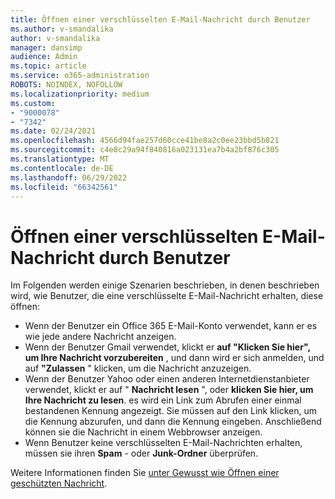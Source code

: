 ```yaml
---
title: Öffnen einer verschlüsselten E-Mail-Nachricht durch Benutzer
ms.author: v-smandalika
author: v-smandalika
manager: dansimp
audience: Admin
ms.topic: article
ms.service: o365-administration
ROBOTS: NOINDEX, NOFOLLOW
ms.localizationpriority: medium
ms.custom:
- "9000078"
- "7342"
ms.date: 02/24/2021
ms.openlocfilehash: 4566d94fae257d60cce41be8a2c0ee23bbd5b821
ms.sourcegitcommit: c4e8c29a94f840816a023131ea7b4a2bf876c305
ms.translationtype: MT
ms.contentlocale: de-DE
ms.lasthandoff: 06/29/2022
ms.locfileid: "66342561"
---
```

# <a name="how-users-open-an-encrypted-email-message"></a>Öffnen einer verschlüsselten E-Mail-Nachricht durch Benutzer

Im Folgenden werden einige Szenarien beschrieben, in denen beschrieben wird, wie Benutzer, die eine verschlüsselte E-Mail-Nachricht erhalten, diese öffnen:

- Wenn der Benutzer ein Office 365 E-Mail-Konto verwendet, kann er es wie jede andere Nachricht anzeigen.
- Wenn der Benutzer Gmail verwendet, klickt er **auf "Klicken Sie hier", um Ihre Nachricht vorzubereiten** , und dann wird er sich anmelden, und auf **"Zulassen** " klicken, um die Nachricht anzuzeigen.
- Wenn der Benutzer Yahoo oder einen anderen Internetdienstanbieter verwendet, klickt er auf " **Nachricht lesen** ", oder **klicken Sie hier, um Ihre Nachricht zu lesen**. es wird ein Link zum Abrufen einer einmal bestandenen Kennung angezeigt. Sie müssen auf den Link klicken, um die Kennung abzurufen, und dann die Kennung eingeben. Anschließend können sie die Nachricht in einem Webbrowser anzeigen.
- Wenn Benutzer keine verschlüsselten E-Mail-Nachrichten erhalten, müssen sie ihren **Spam** - oder **Junk-Ordner** überprüfen.

Weitere Informationen finden Sie [unter Gewusst wie Öffnen einer geschützten Nachricht](https://support.microsoft.com/topic/how-do-i-open-a-protected-message-1157a286-8ecc-4b1e-ac43-2a608fbf3098).